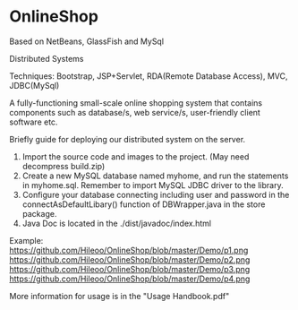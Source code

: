 # OnlineShop
Based on NetBeans, GlassFish and MySql  

Distributed Systems 

Techniques: Bootstrap, JSP+Servlet, RDA(Remote Database Access), MVC, JDBC(MySql)

A fully-functioning small-scale online shopping system that contains components such as database/s, web service/s, user-friendly client software etc. 

Briefly guide for deploying our distributed system on the server.  
1. Import the source code and images to the project. (May need decompress build.zip)  
2. Create a new MySQL database named myhome, and run the statements in myhome.sql. Remember to import MySQL JDBC driver to the library.  
3. Configure your database connecting including user and password in the connectAsDefaultLibary() function of DBWrapper.java in the store package.  
4. Java Doc is located in the ./dist/javadoc/index.html  

Example:  
https://github.com/Hileoo/OnlineShop/blob/master/Demo/p1.png  
https://github.com/Hileoo/OnlineShop/blob/master/Demo/p2.png  
https://github.com/Hileoo/OnlineShop/blob/master/Demo/p3.png  
https://github.com/Hileoo/OnlineShop/blob/master/Demo/p4.png  

More information for usage is in the "Usage Handbook.pdf"  

